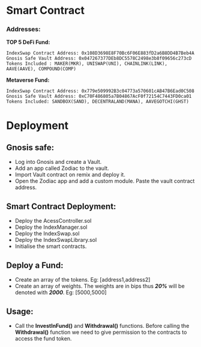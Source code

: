 
# Smart Contract

### Addresses:

**TOP 5 DeFi Fund:** 
```
IndexSwap Contract Address: 0x108D3698E8F70Bc6F06E883fD2a6B8DD4B7Beb4A
Gnosis Safe Vault Address: 0x047267377DEb8DC5578C2498e3b8f09656c273cD
Tokens Included : MAKER(MKR), UNISWAP(UNI), CHAINLINK(LINK), AAVE(AAVE), COMPOUND(COMP)
```
**Metaverse Fund:**
```
IndexSwap Contract Address: 0x779e509992B3c04773a570601cAB47B6Ead0C508
Gnosis Safe Vault Address: 0xC70F486805a7B04867AcF0f72154C7443FD0ca01
Tokens Included: SANDBOX(SAND), DECENTRALAND(MANA), AAVEGOTCHI(GHST)
```


 


# Deployment

## Gnosis safe:

- Log into Gnosis and create a Vault.
- Add an app called Zodiac to the vault.
- Import Vault contract on remix and deploy it.
- Open the Zodiac app and add a custom module. Paste the vault contract address.

## Smart Contract Deployment:
- Deploy the AcessController.sol 
- Deploy the IndexManager.sol
- Deploy the IndexSwap.sol
- Deploy the IndexSwapLibrary.sol
- Initialise the smart contracts.

## Deploy a Fund:
- Create an array of the tokens. Eg: [address1,address2]
- Create an array of weights. The weights are in bips thus ***20%*** will be denoted with ***2000***. Eg: [5000,5000]

## Usage: 
- Call the **InvestInFund()** and **Withdrawal()** functions. Before calling the **Withdrawal()** function we need to give permission to the contracts to access the fund token.


